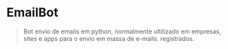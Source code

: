 # EmailBot
> Bot envio de emails em python, normalmente ultilizado em empresas, sites e apps para o envio em massa de e-mails. registrados.
